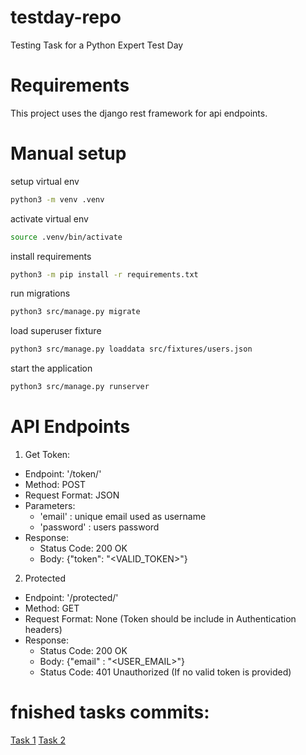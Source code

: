 # testday-repo
Testing Task for a Python Expert Test Day

# Requirements
This project uses the django rest framework for api endpoints.

# Manual setup
setup virtual env
```bash
python3 -m venv .venv
```

activate virtual env
```bash
source .venv/bin/activate
```

install requirements
```bash
python3 -m pip install -r requirements.txt
``` 

run migrations
```bash
python3 src/manage.py migrate
``` 

load superuser fixture
```bash
python3 src/manage.py loaddata src/fixtures/users.json 
```

start the application
```bash
python3 src/manage.py runserver
```


# API Endpoints
1. Get Token:
- Endpoint: '/token/'
- Method: POST
- Request Format: JSON
- Parameters:
    - 'email' : unique email used as username
    - 'password' : users password
- Response:
    - Status Code: 200 OK
    - Body: {"token": "<VALID_TOKEN>"}

2. Protected
- Endpoint: '/protected/'
- Method: GET
- Request Format: None (Token should be include in Authentication headers)
- Response:
    - Status Code: 200 OK
    - Body: {"email" : "<USER_EMAIL>"}
    - Status Code: 401 Unauthorized (If no valid token is provided)


# fnished tasks commits:
[Task 1](https://github.com/CCiwy/testday-repo/commit/a8948ecaca5f0116943edadbed0c2df8c27a055c)
[Task 2](https://github.com/CCiwy/testday-repo/commit/1a854d00f347db186ed0ec24cbf5a8afb2dcd519)
